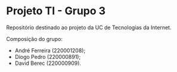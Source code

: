 # Projeto TI - Grupo 3

Repositório destinado ao projeto da UC de Tecnologias da Internet.

Composição do grupo:
- André Ferreira (220001208);
- Diogo Pedro (220000891);
- David Berec (220000909).